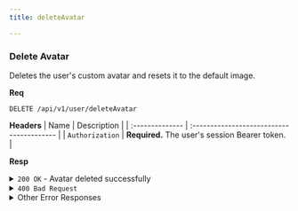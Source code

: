 ```yaml
---
title: deleteAvatar

---
```


### Delete Avatar

Deletes the user's custom avatar and resets it to the default image.

**Req**
```
DELETE /api/v1/user/deleteAvatar
```

**Headers**
| Name            | Description                               |
| :-------------- | :---------------------------------------- |
| `Authorization` | **Required.** The user's session Bearer token. |

**Resp**
<details>
<summary><code>200 OK</code> - Avatar deleted successfully</summary>
```json
{
  "code": 200,
  "message": "Avatar deleted successfully",
  "data": {
    "username": "JohnDoe",
    "email": "john.doe@example.com",
    "avatar_path": "/path/to/default/avatar.png"
  }
}
```
</details>

<details>
<summary><code>400 Bad Request</code></summary>
```json
{ "code": 400, "message": "no custom avatar to delete", "data": null }
```
</details>

<details>
<summary>Other Error Responses</summary>
Also supports `401 Unauthorized`, `403 Forbidden` (for unverified users), and `500 Internal Server Error`.
</details>
